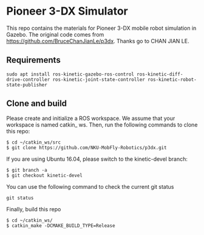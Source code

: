 # Pioneer 3-DX Simulator
This repo contains the materials for Pioneer 3-DX mobile robot simulation in Gazebo. The original code comes from https://github.com/BruceChanJianLe/p3dx. Thanks go to CHAN JIAN LE.

## Requirements
```
sudo apt install ros-kinetic-gazebo-ros-control ros-kinetic-diff-drive-controller ros-kinetic-joint-state-controller ros-kinetic-robot-state-publisher
```

## Clone and build

Please create and initialize a ROS workspace. We assume that your workspace is named catkin_ ws. Then, run the following commands to clone this repo:
```
$ cd ~/catkin_ws/src
$ git clone https://github.com/NKU-MobFly-Robotics/p3dx.git
```
If you are using Ubuntu 16.04, please switch to the kinetic-devel branch:
```
$ git branch -a
$ git checkout kinetic-devel
```
You can use the following command to check the current git status
```
git status
```
Finally, build this repo
```
$ cd ~/catkin_ws/
$ catkin_make -DCMAKE_BUILD_TYPE=Release
```